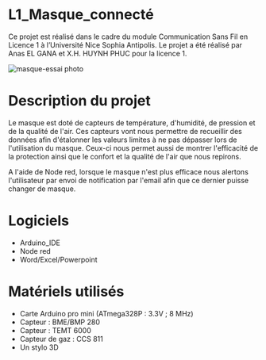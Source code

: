# L1_Masque_connecté
Ce projet est réalisé dans le cadre du module Communication Sans Fil en Licence 1 à l’Université Nice Sophia Antipolis.
Le projet a été réalisé par Anas EL GANA et X.H. HUYNH PHUC pour la licence 1.

![masque-essai photo](https://user-images.githubusercontent.com/84131336/118139329-85f30880-b407-11eb-8a1f-42652dfd584f.png)


# Description du projet
Le masque est doté de capteurs de température, d'humidité, de pression et de la qualité de l'air. Ces capteurs vont nous permettre de recueillir des données afin d'étalonner les valeurs limites à ne pas dépasser lors de l'utilisation du masque. Ceux-ci nous permet aussi de montrer l'efficacité de la protection ainsi que le confort et la qualité de l'air que nous repirons.

A l'aide de Node red, lorsque le masque n'est plus efficace nous alertons l'utilisateur par envoi de notification par l'email afin que ce dernier puisse changer de masque.

# Logiciels
- Arduino_IDE
- Node red
- Word/Excel/Powerpoint

# Matériels utilisés
- Carte Arduino pro mini (ATmega328P : 3.3V ; 8 MHz)
- Capteur : BME/BMP 280
- Capteur : TEMT 6000
- Capteur de gaz : CCS 811
- Un stylo 3D
